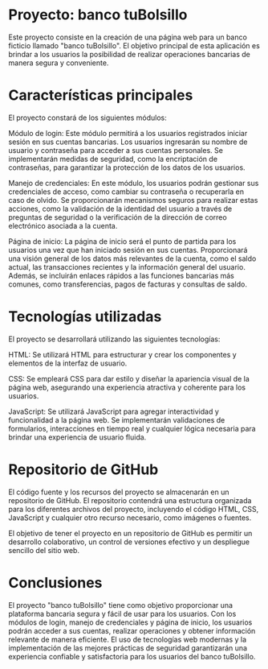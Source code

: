 # Proyecto: banco tuBolsillo
Este proyecto consiste en la creación de una página web para un banco ficticio llamado "banco tuBolsillo". El objetivo principal de esta aplicación es brindar a los usuarios la posibilidad de realizar operaciones bancarias de manera segura y conveniente.

# Características principales
El proyecto constará de los siguientes módulos:

Módulo de login: Este módulo permitirá a los usuarios registrados iniciar sesión en sus cuentas bancarias. Los usuarios ingresarán su nombre de usuario y contraseña para acceder a sus cuentas personales. Se implementarán medidas de seguridad, como la encriptación de contraseñas, para garantizar la protección de los datos de los usuarios.

Manejo de credenciales: En este módulo, los usuarios podrán gestionar sus credenciales de acceso, como cambiar su contraseña o recuperarla en caso de olvido. Se proporcionarán mecanismos seguros para realizar estas acciones, como la validación de la identidad del usuario a través de preguntas de seguridad o la verificación de la dirección de correo electrónico asociada a la cuenta.

Página de inicio: La página de inicio será el punto de partida para los usuarios una vez que han iniciado sesión en sus cuentas. Proporcionará una visión general de los datos más relevantes de la cuenta, como el saldo actual, las transacciones recientes y la información general del usuario. Además, se incluirán enlaces rápidos a las funciones bancarias más comunes, como transferencias, pagos de facturas y consultas de saldo.

# Tecnologías utilizadas
El proyecto se desarrollará utilizando las siguientes tecnologías:

HTML: Se utilizará HTML para estructurar y crear los componentes y elementos de la interfaz de usuario.

CSS: Se empleará CSS para dar estilo y diseñar la apariencia visual de la página web, asegurando una experiencia atractiva y coherente para los usuarios.

JavaScript: Se utilizará JavaScript para agregar interactividad y funcionalidad a la página web. Se implementarán validaciones de formularios, interacciones en tiempo real y cualquier lógica necesaria para brindar una experiencia de usuario fluida.

# Repositorio de GitHub
El código fuente y los recursos del proyecto se almacenarán en un repositorio de GitHub. El repositorio contendrá una estructura organizada para los diferentes archivos del proyecto, incluyendo el código HTML, CSS, JavaScript y cualquier otro recurso necesario, como imágenes o fuentes.

El objetivo de tener el proyecto en un repositorio de GitHub es permitir un desarrollo colaborativo, un control de versiones efectivo y un despliegue sencillo del sitio web.

# Conclusiones
El proyecto "banco tuBolsillo" tiene como objetivo proporcionar una plataforma bancaria segura y fácil de usar para los usuarios. Con los módulos de login, manejo de credenciales y página de inicio, los usuarios podrán acceder a sus cuentas, realizar operaciones y obtener información relevante de manera eficiente. El uso de tecnologías web modernas y la implementación de las mejores prácticas de seguridad garantizarán una experiencia confiable y satisfactoria para los usuarios del banco tuBolsillo.

